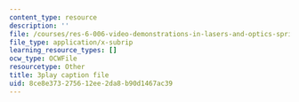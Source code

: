```yaml
---
content_type: resource
description: ''
file: /courses/res-6-006-video-demonstrations-in-lasers-and-optics-spring-2008/8ce8e373275612ee2da8b90d1467ac39_RRi4dv9KgCg.srt
file_type: application/x-subrip
learning_resource_types: []
ocw_type: OCWFile
resourcetype: Other
title: 3play caption file
uid: 8ce8e373-2756-12ee-2da8-b90d1467ac39
---
```

